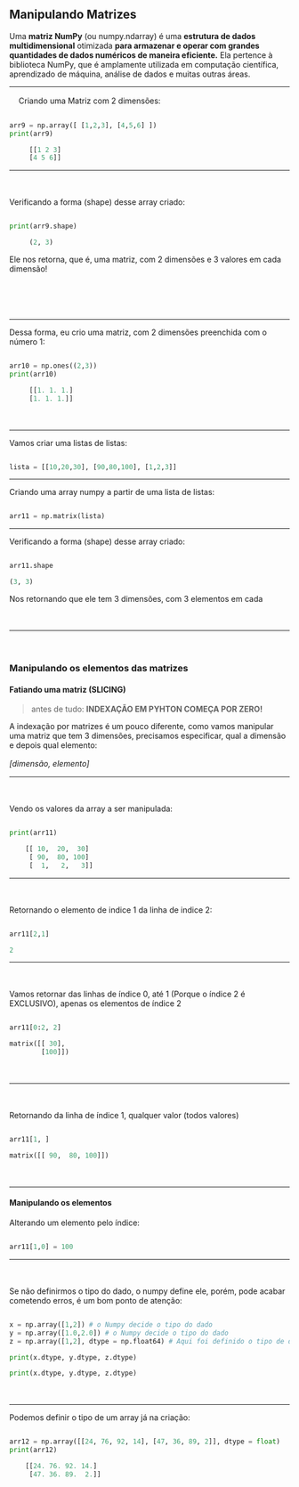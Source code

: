 
## Manipulando Matrizes

Uma **matriz NumPy** (ou numpy.ndarray) é uma **estrutura de dados multidimensional** otimizada **para armazenar e operar com grandes quantidades de dados numéricos de maneira eficiente.** Ela pertence à biblioteca NumPy, que é amplamente utilizada em computação científica, aprendizado de máquina, análise de dados e muitas outras áreas.


***


ㅤ
Criando uma Matriz com 2 dimensões:
```python title='python'

arr9 = np.array([ [1,2,3], [4,5,6] ])
print(arr9)
```
```python title='out:'
     [[1 2 3]
     [4 5 6]]
```

***

ㅤ

Verificando a forma (shape) desse array criado:
```python title='python'

print(arr9.shape)
```
```python title='out:'
     (2, 3)
```
Ele nos retorna, que é, uma matriz, com 2 dimensões e 3 valores em cada dimensão!


ㅤ

ㅤ

***


Dessa forma, eu crio uma matriz, com 2 dimensões preenchida com o número 1:

```python title='python'

arr10 = np.ones((2,3))
print(arr10)
```
```python title='out:'
     [[1. 1. 1.]
     [1. 1. 1.]]
```

ㅤㅤ
***


Vamos criar uma listas de listas:
```python title='python'

lista = [[10,20,30], [90,80,100], [1,2,3]]
```
***

Criando uma array numpy a partir de uma lista de listas:
```python title='python'

arr11 = np.matrix(lista)
```
***

Verificando a forma (shape) desse array criado:
```python title='python'

arr11.shape
```
```python title='out:'
(3, 3)
```
Nos retornando que ele tem 3 dimensões, com 3 elementos em cada



ㅤㅤ
***


ㅤㅤ
### Manipulando os elementos das matrizes

#### Fatiando uma matriz (SLICING)
> antes de tudo: **INDEXAÇÃO EM PYHTON COMEÇA POR ZERO!**

A indexação por matrizes é um pouco diferente, como vamos manipular uma matriz que tem 3 dimensões, precisamos especificar, qual a dimensão e depois qual elemento:


 *[dimensão, elemento]*
ㅤㅤ
***

ㅤㅤ

Vendo os valores da array a ser manipulada:
```python title='python'

print(arr11)
```
```python title='out:'
    [[ 10,  20,  30]
     [ 90,  80, 100]
     [  1,   2,   3]]
```

***

ㅤㅤ


Retornando o elemento de indice 1 da linha de indice 2:
```python title='python'

arr11[2,1]
```
```python title='out:'
2
```


***
ㅤㅤ

Vamos retornar das linhas de índice 0, até 1 (Porque o índice 2 é EXCLUSIVO), apenas os elementos de índice 2
```python title='python'

arr11[0:2, 2]
```
```python title='out:'
matrix([[ 30],
        [100]])
```


ㅤ
***

ㅤ

Retornando da linha de índice 1, qualquer valor (todos valores)
```python title='python'

arr11[1, ]
```
```python title='out:'
matrix([[ 90,  80, 100]])
```


ㅤ
***



#### Manipulando os elementos

Alterando um elemento pelo índice:
```python

arr11[1,0] = 100 
```



***


ㅤ

Se não definirmos o tipo do dado, o numpy define ele, porém, pode acabar cometendo erros, é um bom ponto de atenção:
```python title='python'

x = np.array([1,2]) # o Numpy decide o tipo do dado
y = np.array([1.0,2.0]) # o Numpy decide o tipo do dado
z = np.array([1,2], dtype = np.float64) # Aqui foi definido o tipo de dado em particular

print(x.dtype, y.dtype, z.dtype)
```
```python title='out:'
print(x.dtype, y.dtype, z.dtype)
```

ㅤ
***



Podemos definir o tipo de um array já na criação:
```python title='python'

arr12 = np.array([[24, 76, 92, 14], [47, 36, 89, 2]], dtype = float)
print(arr12)
```
```python title='out:'
    [[24. 76. 92. 14.]
     [47. 36. 89.  2.]]
```

ㅤ

